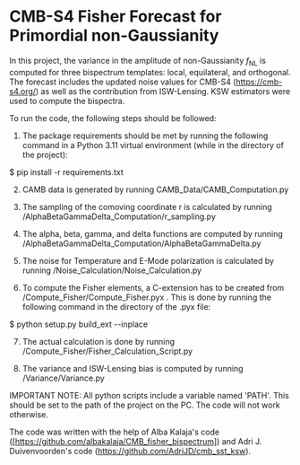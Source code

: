# CMB-S4 Fisher Forecast for Primordial non-Gaussianity

In this project, the variance in the amplitude of non-Gaussianity $f_{\mathrm{NL}}$ is computed for three bispectrum templates: local, equilateral, and orthogonal. The forecast includes the updated noise values for CMB-S4 (https://cmb-s4.org/) as well as the contribution from ISW-Lensing. KSW estimators were used to compute the bispectra.

To run the code, the following steps should be followed:

1) The package requirements should be met by running the following command in a Python 3.11 virtual environment (while in the directory of the project):

  $ pip install -r requirements.txt

2) CAMB data is generated by running CAMB_Data/CAMB_Computation.py

3) The sampling of the comoving coordinate r is calculated by running /AlphaBetaGammaDelta_Computation/r_sampling.py

4) The alpha, beta, gamma, and delta functions are computed by running /AlphaBetaGammaDelta_Computation/AlphaBetaGammaDelta.py

5) The noise for Temperature and E-Mode polarization is calculated by running /Noise_Calculation/Noise_Calculation.py

6) To compute the Fisher elements, a C-extension has to be created from /Compute_Fisher/Compute_Fisher.pyx . This is done by running the following command in the directory of the .pyx file:

  $ python setup.py build_ext --inplace

7) The actual calculation is done by running /Compute_Fisher/Fisher_Calculation_Script.py

8) The variance and ISW-Lensing bias is computed by running /Variance/Variance.py

IMPORTANT NOTE: All python scripts include a variable named 'PATH'. This should be set to the path of the project on the PC. The code will not work otherwise.

The code was written with the help of Alba Kalaja's code ([https://github.com/albakalaja/CMB_fisher_bispectrum]) and Adri J. Duivenvoorden's code (https://github.com/AdriJD/cmb_sst_ksw).
